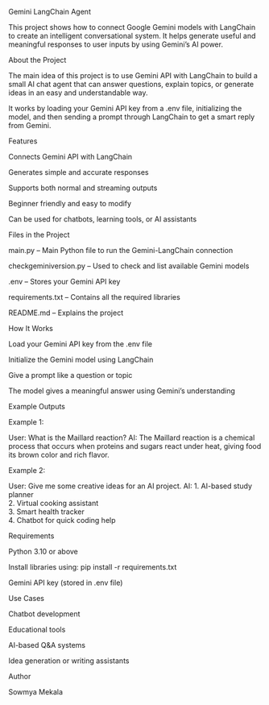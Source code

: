 Gemini LangChain Agent

This project shows how to connect Google Gemini models with LangChain to create an intelligent conversational system. It helps generate useful and meaningful responses to user inputs by using Gemini’s AI power.

About the Project

The main idea of this project is to use Gemini API with LangChain to build a small AI chat agent that can answer questions, explain topics, or generate ideas in an easy and understandable way.

It works by loading your Gemini API key from a .env file, initializing the model, and then sending a prompt through LangChain to get a smart reply from Gemini.

Features

Connects Gemini API with LangChain

Generates simple and accurate responses

Supports both normal and streaming outputs

Beginner friendly and easy to modify

Can be used for chatbots, learning tools, or AI assistants

Files in the Project

main.py – Main Python file to run the Gemini-LangChain connection

checkgeminiversion.py – Used to check and list available Gemini models

.env – Stores your Gemini API key

requirements.txt – Contains all the required libraries

README.md – Explains the project

How It Works

Load your Gemini API key from the .env file

Initialize the Gemini model using LangChain

Give a prompt like a question or topic

The model gives a meaningful answer using Gemini’s understanding

Example Outputs

Example 1:

User: What is the Maillard reaction?
AI: The Maillard reaction is a chemical process that occurs when proteins and sugars react under heat, giving food its brown color and rich flavor.


Example 2:

User: Give me some creative ideas for an AI project.
AI: 1. AI-based study planner  
    2. Virtual cooking assistant  
    3. Smart health tracker  
    4. Chatbot for quick coding help

Requirements

Python 3.10 or above

Install libraries using: pip install -r requirements.txt

Gemini API key (stored in .env file)

Use Cases

Chatbot development

Educational tools

AI-based Q&A systems

Idea generation or writing assistants

Author

Sowmya Mekala
